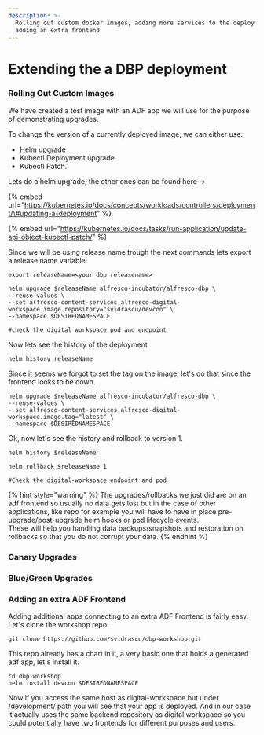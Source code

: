 ```yaml
---
description: >-
  Rolling out custom docker images, adding more services to the deployment,
  adding an extra frontend
---
```


# Extending the a DBP deployment

### Rolling Out Custom Images

We have created a test image with an ADF app we will use for the purpose of demonstrating upgrades.

To change the version of a currently deployed image, we can either use:

* Helm upgrade
* Kubectl Deployment upgrade 
* Kubectl Patch. 

Lets do a helm upgrade, the other ones can be found here -&gt;

{% embed url="https://kubernetes.io/docs/concepts/workloads/controllers/deployment/\#updating-a-deployment" %}

{% embed url="https://kubernetes.io/docs/tasks/run-application/update-api-object-kubectl-patch/" %}

Since we will be using release name trough the next commands lets export a release name variable:

```text
export releaseName=<your dbp releasename>
```

```text
helm upgrade $releaseName alfresco-incubator/alfresco-dbp \
--reuse-values \
--set alfresco-content-services.alfresco-digital-workspace.image.repository="svidrascu/devcon" \
--namespace $DESIREDNAMESPACE

#check the digital workspace pod and endpoint
```

Now lets see the history of the deployment

```text
helm history releaseName
```

Since it seems we forgot to set the tag on the image, let's do that since the frontend looks to be down.

```text
helm upgrade $releaseName alfresco-incubator/alfresco-dbp \
--reuse-values \
--set alfresco-content-services.alfresco-digital-workspace.image.tag="latest" \
--namespace $DESIREDNAMESPACE
```

Ok, now let's see the history and rollback to version 1.

```text
helm history $releaseName

helm rollback $releaseName 1

#Check the digital-workspace endpoint and pod
```

{% hint style="warning" %}
The upgrades/rollbacks we just did are on an adf frontend so usually no data gets lost but in the case of other applications, like repo for example you will have to have in place pre-upgrade/post-upgrade helm hooks or pod lifecycle events.   
These will help you handling data backups/snapshots and restoration on rollbacks so that you do not corrupt your data.
{% endhint %}

### Canary Upgrades

### Blue/Green Upgrades

### Adding an extra ADF Frontend

Adding additional apps connecting to an extra ADF Frontend is fairly easy. Let's clone the workshop repo.

```text
git clone https://github.com/svidrascu/dbp-workshop.git
```

This repo already has a chart in it, a very basic one that holds a generated adf app, let's install it.

```text
cd dbp-workshop
helm install devcon $DESIREDNAMESPACE
```

Now if you access the same host as digital-workspace but under /development/ path you will see that your app is deployed. And in our case it actually uses the same backend repository as digital workspace so you could potentially have two frontends for different purposes and users. 

